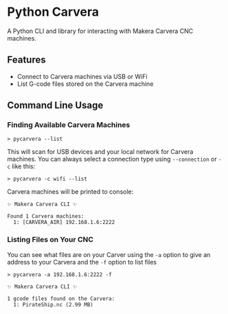 # Python Carvera

A Python CLI and library for interacting with Makera Carvera CNC machines.

## Features

- Connect to Carvera machines via USB or WiFi
- List G-code files stored on the Carvera machine

## Command Line Usage
### Finding Available Carvera Machines
```
> pycarvera --list
```
This will scan for USB devices and your local network for Carvera machines. You can always select a connection type using `--connection` or `-c` like this: 
```
> pycarvera -c wifi --list
```

Carvera machines will be printed to console:
```
✨ Makera Carvera CLI ✨

Found 1 Carvera machines:
  1: [CARVERA_AIR] 192.168.1.6:2222
```

### Listing Files on Your CNC
You can see what files are on your Carver using the `-a` option to give an address to your Carvera and the `-f` option to list files

```
> pycarvera -a 192.168.1.6:2222 -f

✨ Makera Carvera CLI ✨

1 gcode files found on the Carvera:
  1: PirateShip.nc (2.99 MB)

```





